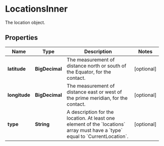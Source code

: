 

# LocationsInner

The location object.

## Properties

| Name | Type | Description | Notes |
|------------ | ------------- | ------------- | -------------|
|**latitude** | **BigDecimal** | The measurement of distance north or south of the Equator, for the contact. |  [optional] |
|**longitude** | **BigDecimal** | The measurement of distance east or west of the prime meridian, for the contact. |  [optional] |
|**type** | **String** | A description for the location. At least one element of the &#x60;locations&#x60; array must have a &#x60;type&#x60; equal to &#x60;CurrentLocation&#x60;. |  [optional] |



